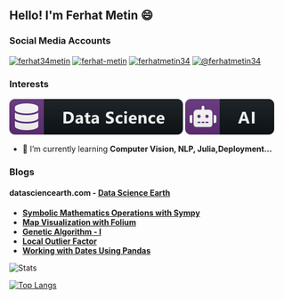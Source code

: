 ## Hello! I'm Ferhat Metin 😄


### Social Media Accounts 

<a href="https://twitter.com/ferhat34metin" target="blank"><img align="center" src="https://cdn.jsdelivr.net/npm/simple-icons@3.0.1/icons/twitter.svg" alt="ferhat34metin" height="30" width="30" /></a>
<a href="https://linkedin.com/in/ferhat-metin" target="blank"><img align="center" src="https://cdn.jsdelivr.net/npm/simple-icons@3.0.1/icons/linkedin.svg" alt="ferhat-metin" height="30" width="30" /></a>
<a href="https://kaggle.com/ferhatmetin34" target="blank"><img align="center" src="https://cdn.jsdelivr.net/npm/simple-icons@3.0.1/icons/kaggle.svg" alt="ferhatmetin34" height="30" width="30" /></a>
<a href="https://medium.com/@ferhatmetin34" target="blank"><img align="center" src="https://cdn.jsdelivr.net/npm/simple-icons@3.0.1/icons/medium.svg" alt="@ferhatmetin34" height="30" width="30" /></a>
</p>

### Interests

![](https://github.com/MikeCodesDotNET/ColoredBadges/raw/master/svg/dev/misc/datascience.svg)
![](https://github.com/MikeCodesDotNET/ColoredBadges/raw/master/svg/dev/misc/ai.svg)

- 🌱 I’m currently learning **Computer Vision, NLP, Julia,Deployment...**


### Blogs
#### **datasciencearth.com** - **[Data Science Earth]( https://www.datasciencearth.com/en)**
* **[Symbolic Mathematics Operations with Sympy]( https://medium.com/datasciencearth/what-is-sympy-cb9977b64871)**
* **[Map Visualization with Folium](https://medium.com/datasciencearth/map-visualization-with-folium-d1403771717)**
* **[Genetic Algorithm - I](https://medium.com/datasciencearth/genetic-algorithm-1-e52073005529)**
* **[Local Outlier Factor](https://medium.com/datasciencearth/local-outlier-factor-7821b5651bc5)**
* **[Working with Dates Using Pandas](https://medium.com/datasciencearth/working-with-date-using-pandas-9884c6f80525)**

![Stats](https://github-readme-stats.vercel.app/api/?username=ferhatmetin34&show_icons=true&title_color=fff&icon_color=79ff97&text_color=9f9f9f&bg_color=151515)

[![Top Langs](https://github-readme-stats.vercel.app/api/top-langs/?username=ferhatmetin34&layout=compact)](https://github.com/ferhatmetin34/github-readme-stats)




<!--
**ferhatmetin34/ferhatmetin34** is a ✨ _special_ ✨ repository because its `README.md` (this file) appears on your GitHub profile.

Here are some ideas to get you started:

- 🔭 I’m currently working on ...
- 🌱 I’m currently learning ...
- 👯 I’m looking to collaborate on ...
- 🤔 I’m looking for help with ...
- Ask me about ...
- 📫 How to reach me: ...
- 😄 Pronouns: ...
- ⚡ Fun fact: ...
-->
